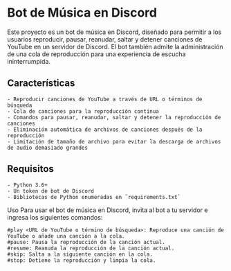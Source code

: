 # Bot de Música en Discord

Este proyecto es un bot de música en Discord, diseñado para permitir a los usuarios reproducir, pausar, reanudar, saltar y detener canciones de YouTube en un servidor de Discord. El bot también admite la administración de una cola de reproducción para una experiencia de escucha ininterrumpida.

  ## Características

    - Reproducir canciones de YouTube a través de URL o términos de búsqueda
    - Cola de canciones para la reproducción continua
    - Comandos para pausar, reanudar, saltar y detener la reproducción de canciones
    - Eliminación automática de archivos de canciones después de la reproducción
    - Limitación de tamaño de archivo para evitar la descarga de archivos de audio demasiado grandes

  ## Requisitos

    - Python 3.6+
    - Un token de bot de Discord
    - Bibliotecas de Python enumeradas en `requirements.txt`

 Uso
  Para usar el bot de música en Discord, invita al bot a tu servidor e ingresa los siguientes comandos:

    #play <URL de YouTube o término de búsqueda>: Reproduce una canción de YouTube o añade una canción a la cola.
    #pause: Pausa la reproducción de la canción actual.
    #resume: Reanuda la reproducción de la canción actual.
    #skip: Salta a la siguiente canción en la cola.
    #stop: Detiene la reproducción y limpia la cola.
